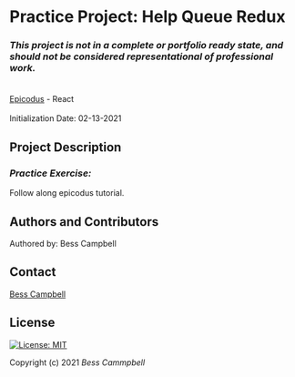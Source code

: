 # Practice Project: Help Queue Redux
### _This project is not in a complete or portfolio ready state, and should not be considered representational of professional work._<br><br>

[Epicodus](https://www.epicodus.com/) - React<br><br>
Initialization Date: 02-13-2021

## Project Description
### _Practice Exercise:_<br>
Follow along epicodus tutorial.

## Authors and Contributors
Authored by: Bess Campbell
## Contact
[Bess Campbell](mailto:bess.k.campbell@gmail.com)

## License

[![License: MIT](https://img.shields.io/badge/License-MIT-yellow.svg)](https://opensource.org/licenses/MIT)

Copyright (c) 2021 *_Bess Cammpbell_*
